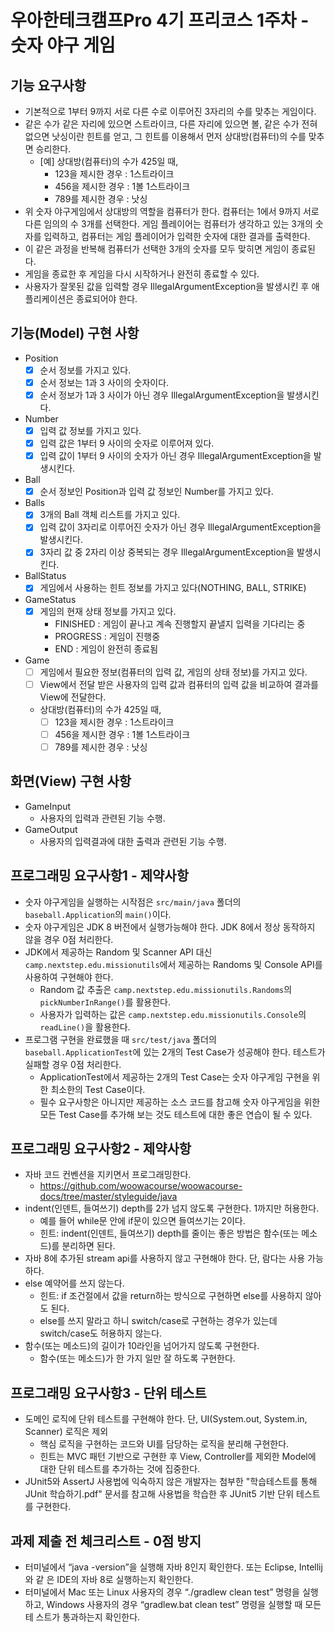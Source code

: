 # 우아한테크캠프Pro 4기 프리코스 1주차 - 숫자 야구 게임

## 기능 요구사항
+ 기본적으로 1부터 9까지 서로 다른 수로 이루어진 3자리의 수를 맞추는 게임이다.
+ 같은 수가 같은 자리에 있으면 스트라이크, 다른 자리에 있으면 볼, 같은 수가 전혀 없으면 낫싱이란 힌트를 얻고, 그 힌트를 이용해서 먼저 상대방(컴퓨터)의 수를 맞추면 승리한다. 
  + [예] 상대방(컴퓨터)의 수가 425일 때,
    + 123을 제시한 경우 : 1스트라이크 
    + 456을 제시한 경우 : 1볼 1스트라이크 
    + 789를 제시한 경우 : 낫싱
+ 위 숫자 야구게임에서 상대방의 역할을 컴퓨터가 한다. 컴퓨터는 1에서 9까지 서로 다른 임의의 수 3개를 선택한다. 게임 플레이어는 컴퓨터가 생각하고 있는 3개의 숫자를 입력하고, 컴퓨터는 게임 플레이어가 입력한 숫자에 대한 결과를 출력한다.
+ 이 같은 과정을 반복해 컴퓨터가 선택한 3개의 숫자를 모두 맞히면 게임이 종료된다.
+ 게임을 종료한 후 게임을 다시 시작하거나 완전히 종료할 수 있다.
+ 사용자가 잘못된 값을 입력할 경우 IllegalArgumentException을 발생시킨 후 애플리케이션은 종료되어야 한다.

## 기능(Model) 구현 사항
- Position
  - [x] 순서 정보를 가지고 있다.
  - [x] 순서 정보는 1과 3 사이의 숫자이다.
  - [x] 순서 정보가 1과 3 사이가 아닌 경우 IllegalArgumentException을 발생시킨다.
- Number
  - [x] 입력 값 정보를 가지고 있다.
  - [x] 입력 값은 1부터 9 사이의 숫자로 이루어져 있다.
  - [x] 입력 값이 1부터 9 사이의 숫자가 아닌 경우 IllegalArgumentException을 발생시킨다.
- Ball
  - [x] 순서 정보인 Position과 입력 값 정보인 Number를 가지고 있다.
- Balls
  - [x] 3개의 Ball 객체 리스트를 가지고 있다.
  - [x] 입력 값이 3자리로 이루어진 숫자가 아닌 경우 IllegalArgumentException을 발생시킨다.
  - [x] 3자리 값 중 2자리 이상 중복되는 경우 IllegalArgumentException을 발생시킨다.
- BallStatus
  - [x] 게임에서 사용하는 힌트 정보를 가지고 있다(NOTHING, BALL, STRIKE)
- GameStatus
  - [x] 게임의 현재 상태 정보를 가지고 있다.
    + FINISHED : 게임이 끝나고 계속 진행할지 끝낼지 입력을 기다리는 중
    + PROGRESS : 게임이 진행중
    + END : 게임이 완전히 종료됨
- Game
  - [ ] 게임에서 필요한 정보(컴퓨터의 입력 값, 게임의 상태 정보)를 가지고 있다.
  - [ ] View에서 전달 받은 사용자의 입력 값과 컴퓨터의 입력 값을 비교하여 결과를 View에 전달한다.
  - 상대방(컴퓨터)의 수가 425일 때,
    + [ ] 123을 제시한 경우 : 1스트라이크
    + [ ] 456을 제시한 경우 : 1볼 1스트라이크
    + [ ] 789를 제시한 경우 : 낫싱

## 화면(View) 구현 사항
- GameInput
  - 사용자의 입력과 관련된 기능 수행.
- GameOutput
  - 사용자의 입력결과에 대한 출력과 관련된 기능 수행.

## 프로그래밍 요구사항1 - 제약사항
+ 숫자 야구게임을 실행하는 시작점은 `src/main/java` 폴더의 `baseball.Application`의 `main()`이다. 
+ 숫자 야구게임은 JDK 8 버전에서 실행가능해야 한다. JDK 8에서 정상 동작하지 않을 경우 0점 처리한다.
+ JDK에서 제공하는 Random 및 Scanner API 대신 `camp.nextstep.edu.missionutils`에서 제공하는 Randoms 및 Console API를 사용하여 구현해야 한다.
  + Random 값 추출은 `camp.nextstep.edu.missionutils.Randoms`의 `pickNumberInRange()`를 활용한다.
  + 사용자가 입력하는 값은 `camp.nextstep.edu.missionutils.Console`의 `readLine()`을 활용한다.
+ 프로그램 구현을 완료했을 때 `src/test/java` 폴더의 `baseball.ApplicationTest`에 있는 2개의 Test Case가 성공해야 한다. 테스트가 실패할 경우 0점 처리한다.
  + ApplicationTest에서 제공하는 2개의 Test Case는 숫자 야구게임 구현을 위한 최소한의 Test Case이다.
  + 필수 요구사항은 아니지만 제공하는 소스 코드를 참고해 숫자 야구게임을 위한 모든 Test Case를 추가해 보는 것도 테스트에 대한 좋은 연습이 될 수 있다.

## 프로그래밍 요구사항2 - 제약사항
+ 자바 코드 컨벤션을 지키면서 프로그래밍한다. 
  + https://github.com/woowacourse/woowacourse-docs/tree/master/styleguide/java
+ indent(인덴트, 들여쓰기) depth를 2가 넘지 않도록 구현한다. 1까지만 허용한다.
  + 예를 들어 while문 안에 if문이 있으면 들여쓰기는 2이다.
  + 힌트: indent(인덴트, 들여쓰기) depth를 줄이는 좋은 방법은 함수(또는 메소드)를 분리하면 된다.
+ 자바 8에 추가된 stream api를 사용하지 않고 구현해야 한다. 단, 람다는 사용 가능하다. 
+ else 예약어를 쓰지 않는다.
  + 힌트: if 조건절에서 값을 return하는 방식으로 구현하면 else를 사용하지 않아도 된다.
  + else를 쓰지 말라고 하니 switch/case로 구현하는 경우가 있는데 switch/case도 허용하지 않는다. 
+ 함수(또는 메소드)의 길이가 10라인을 넘어가지 않도록 구현한다.
  + 함수(또는 메소드)가 한 가지 일만 잘 하도록 구현한다.

## 프로그래밍 요구사항3 - 단위 테스트
+ 도메인 로직에 단위 테스트를 구현해야 한다. 단, UI(System.out, System.in, Scanner) 로직은 제외
  + 핵심 로직을 구현하는 코드와 UI를 담당하는 로직을 분리해 구현한다.
  + 힌트는 MVC 패턴 기반으로 구현한 후 View, Controller를 제외한 Model에 대한 단위 테스트를 추가하는 것에 집중한다.
+ JUnit5와 AssertJ 사용법에 익숙하지 않은 개발자는 첨부한 "학습테스트를 통해 JUnit 학습하기.pdf" 문서를 참고해 사용법을 학습한 후 JUnit5 기반 단위 테스트를 구현한다.

## 과제 제출 전 체크리스트 - 0점 방지
+ 터미널에서 “java -version”을 실행해 자바 8인지 확인한다. 또는 Eclipse, Intellij와 같 은 IDE의 자바 8로 실행하는지 확인한다.
+ 터미널에서 Mac 또는 Linux 사용자의 경우 “./gradlew clean test” 명령을 실행하고, Windows 사용자의 경우 “gradlew.bat clean test” 명령을 실행할 때 모든 테 스트가 통과하는지 확인한다.